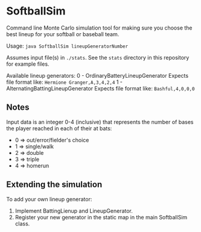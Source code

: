 # SoftballSim
Command line Monte Carlo simulation tool for making sure you choose the best lineup for your 
softball or baseball team.

Usage:
`java SoftballSim lineupGeneratorNumber`

Assumes input file(s) in `./stats`. See the `stats` directory in this repository for example files.

Available lineup generators:
0 - OrdinaryBatteryLineupGenerator
Expects file format like:
`Hermione Granger,A,3,4,2,4`
1 - AlternatingBattingLineupGenerator
Expects file format like:
`Bashful,4,0,0,0` 
		
## Notes

Input data is an integer 0-4 (inclusive) that represents the number of bases the player reached in each of their at bats:
*  0 => out/error/fielder's choice
*  1 => single/walk
*  2 => double
*  3 => triple
*  4 => homerun
		
## Extending the simulation
To add your own lineup generator:
1. Implement BattingLienup and LineupGenerator.
1. Register your new generator in the static map in the main SoftballSim class.
		
